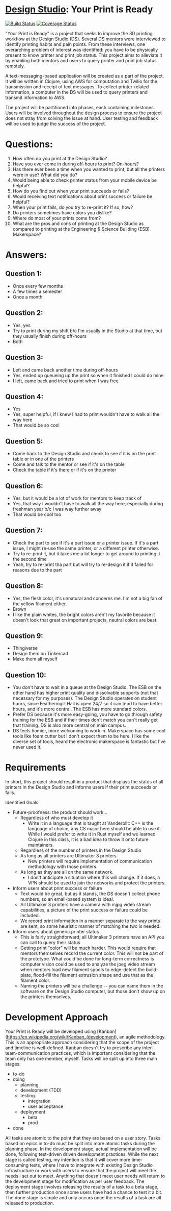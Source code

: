 # [Design Studio](https://vanderbilt.design): Your Print is Ready
[![Build Status](https://travis-ci.org/vanderbilt-design-studio/your-print-is-ready.svg?branch=master)](https://travis-ci.org/sameer/your-print-is-ready)
[![Coverage Status](https://coveralls.io/repos/github/vanderbilt-design-studio/your-print-is-ready/badge.svg?branch=master)](https://coveralls.io/github/sameer/your-print-is-ready?branch=master)

"Your Print is Ready" is a project that seeks to improve the 3D printing workflow at the Design Studio (DS). Several DS mentors were interviewed to identify printing habits and pain points. From these interviews, one overarching problem of interest was identified: you have to be physically present to know printer and print job status. This project aims to alleviate it by enabling both mentors and users to query printer and print job status remotely.

A text-messaging-based application will be created as a part of the project. It will be written in Clojure, using AWS for computation and Twilio for the transmission and receipt of text messages. To collect printer-related information, a computer in the DS will be used to query printers and transmit information to AWS.

The project will be partitioned into phases, each containing milestones. Users will be involved throughout the design process to ensure the project does not stray from solving the issue at hand. User testing and feedback will be used to judge the success of the project.

# Questions:
1. How often do you print at the Design Studio?
2. Have you ever come in during off-hours to print? On-hours?
3. Has there ever been a time when you wanted to print, but all the printers were in use? What did you do?
4. Would being able to check printer status from your mobile device be helpful?
5. How do you find out when your print succeeds or fails?
6. Would receiving text notifications about print success or failure be helpful?
7. When your print fails, do you try to re-print it? If so, how?
8. Do printers sometimes have colors you dislike?
9. Where do most of your prints come from?
10. What are the pros and cons of printing at the Design Studio as compared to printing at the Engineering & Science Building (ESB) Makerspace?

# Answers:

## Question 1:
* Once every few months
* A few times a semester
* Once a month

## Question 2:
* Yes, yes
* Try to print during my shift b/c I'm usually in the Studio at that time, but they usually finish during off-hours
* Both

## Question 3:
* Left and came back another time during off-hours
* Yes, ended up queueing up the print so when it finished I could do mine
* I left, came back and tried to print when I was free

## Question 4:
* Yes
* Yes, super helpful, if I knew I had to print wouldn't have to walk all the way here
* That would be so cool

## Question 5:
* Come back to the Design Studio and check to see if it is on the print table or in one of the printers
* Come and talk to the mentor or see if it's on the table
* Check the table if it's there or if it's on the printer

## Question 6:
* Yes, but it would be a lot of work for mentors to keep track of
* Yes, that way I wouldn't have to walk all the way here, especially during freshman year b/c I was way further away
* That would be cool too

## Question 7:
* Check the part to see if it's a part issue or a printer issue. If it's a part issue, I might re-use the same printer, or a different printer otherwise.
* Try to re-print it, but it takes me a lot longer to get around to printing it the second time
* Yeah, try to re-print tha part but will try to re-design it if it failed for reasons due to the part

## Question 8:
* Yes, the flesh color, it's unnatural and concerns me. I'm not a big fan of the yellow filament either.
* Brown
* I like the plain whites, the bright colors aren't my favorite because it doesn't look that great on important projects, neutral colors are best.

## Question 9:
* Thingiverse
* Design them on Tinkercad
* Make them all myself

## Question 10:
* You don't have to wait in a queue at the Design Studio. The ESB on the other hand has higher print quality and dissolvable supports (not that necessary for my purposes). The Design Studio operates on student hours, since Featheringill Hall is open 24/7 so it can tend to have better hours, and it's more central. The ESB has more standard colors.
* Prefer DS because it's more easy-going, you have to go through safety training for the ESB and if their times don't match you can't really get that training. DS is also more central on main campus.
* DS feels homier, more welcoming to work in. Makerspace has some cool tools like foam cutter but I don't expect them to be here. I like the diverse set of tools, heard the electronic makerspace is fantastic but I've never used it.

# Requirements

In short, this project should result in a product that displays the status of all printers in the Design Studio and informs users if their print succeeds or fails.

Identified Goals:
* Future-proofness: the product should work...
	* Regardless of who must develop it
		* Write it in a language that is taught at Vanderbilt: C++ is the language of choice, any CS major here should be able to use it. While I would prefer to write it in Rust myself and we learned Clojure in this class, it is a bad idea to throw it onto future maintainers.
	* Regardless of the number of printers in the Design Studio
	* As long as all printers are Ultimaker 3 printers. 
		* New printers will require implementation of communication methodology with those printers.
	* As long as they are all on the same network.
		* I don't anticipate a situation where this will change. If it does, a VPN should be used to join the networks and protect the printers.
* Inform users about print success or failure
	* Text would be great, but as it stands, the DS doesn't collect phone numbers, so an email-based system is ideal.
	* All Ultimaker 3 printers have a camera with mjpg video stream capabilities, a picture of the print success or failure could be included.
	* We record print information in a manner separate to the way prints are sent, so some heuristic manner of matching the two is needed.
* Inform users about generic printer status
	* This is fairly straightforward; all Ultimaker 3 printers have an API you can call to query their status
	* Getting print "color" will be much harder. This would require that mentors themselves record the current color. This will not be part of the prototype. What could be done for long-term correctness is computer vision could be used to analyze the jpeg video stream when mentors load new filament spools to edge-detect the build-plate, flood-fill the filament extrusion shape and use that as the filament color.
	* Naming the printers will be a challenge -- you can name them in the software on the Design Studio computer, but those don't show up on the printers themselves.

# Development Approach

Your Print is Ready will be developed using [Kanban](https://en.wikipedia.org/wiki/Kanban_(development), an agile methodology. This is an appropriate approach considering that the scope of the project and timeline is well-defined. Kanban doesn't try to prescribe any inter-team-communication practices, which is important considering that the team only has one member, myself. 
Tasks will be split up into three main stages: 
* to-do
* doing
	* planning
	* development (TDD)
	* testing
		* integration
		* user acceptance
	* deployment
		* beta
		* prod
* done

All tasks are atomic to the point that they are based on a user story. Tasks based on epics in to-do must be split into more atomic tasks during the planning phase.
In the development stage, actual implementation will be done, following test-driven driven development practices.
While the next stage is called testing, my intention is that it will cover more time-consuming tests, where I have to integrate with existing Design Studio infrastructure or work with users to ensure that the project will meet the needs I set out to meet. Anything that doesn't meet user needs will return to the development stage for modification as per user feedback.
The deployment stage involves releasing the results of a task to a beta stage, then further production once some users have had a chance to test it a bit.
The done stage is simple and only occurs once the results of a task are all released to production.
